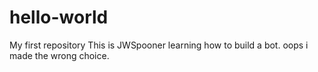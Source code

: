 # hello-world
My first repository
This is JWSpooner learning how to build a bot.
oops i made the wrong choice.
